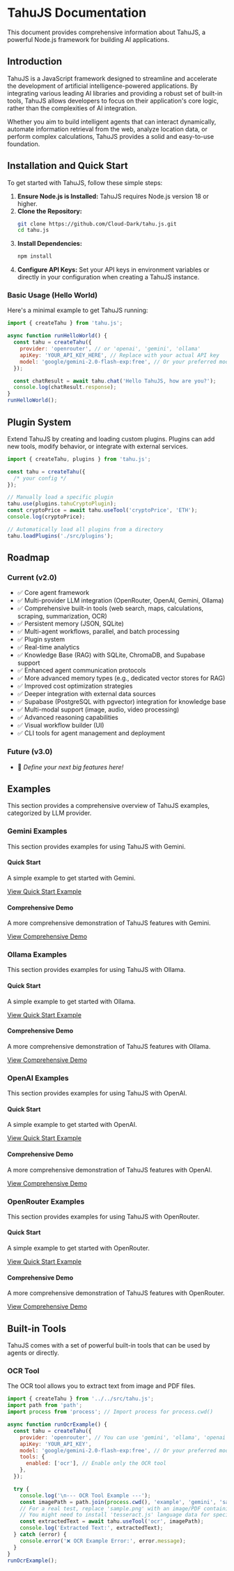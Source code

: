 # TahuJS Documentation

This document provides comprehensive information about TahuJS, a powerful Node.js framework for building AI applications.

## Introduction

TahuJS is a JavaScript framework designed to streamline and accelerate the development of artificial intelligence-powered applications. By integrating various leading AI libraries and providing a robust set of built-in tools, TahuJS allows developers to focus on their application's core logic, rather than the complexities of AI integration.

Whether you aim to build intelligent agents that can interact dynamically, automate information retrieval from the web, analyze location data, or perform complex calculations, TahuJS provides a solid and easy-to-use foundation.

## Installation and Quick Start

To get started with TahuJS, follow these simple steps:

1.  **Ensure Node.js is Installed:** TahuJS requires Node.js version 18 or higher.
2.  **Clone the Repository:**
    ```bash
    git clone https://github.com/Cloud-Dark/tahu.js.git
    cd tahu.js
    ```
3.  **Install Dependencies:**
    ```bash
    npm install
    ```
4.  **Configure API Keys:** Set your API keys in environment variables or directly in your configuration when creating a TahuJS instance.

### Basic Usage (Hello World)

Here's a minimal example to get TahuJS running:

```javascript
import { createTahu } from 'tahu.js';

async function runHelloWorld() {
  const tahu = createTahu({
    provider: 'openrouter', // or 'openai', 'gemini', 'ollama'
    apiKey: 'YOUR_API_KEY_HERE', // Replace with your actual API key
    model: 'google/gemini-2.0-flash-exp:free', // Or your preferred model
  });

  const chatResult = await tahu.chat('Hello TahuJS, how are you?');
  console.log(chatResult.response);
}
runHelloWorld();
```

## Plugin System

Extend TahuJS by creating and loading custom plugins. Plugins can add new tools, modify behavior, or integrate with external services.

```javascript
import { createTahu, plugins } from 'tahu.js';

const tahu = createTahu({
  /* your config */
});

// Manually load a specific plugin
tahu.use(plugins.tahuCryptoPlugin);
const cryptoPrice = await tahu.useTool('cryptoPrice', 'ETH');
console.log(cryptoPrice);

// Automatically load all plugins from a directory
tahu.loadPlugins('./src/plugins');
```

## Roadmap

### Current (v2.0)

- ✅ Core agent framework
- ✅ Multi-provider LLM integration (OpenRouter, OpenAI, Gemini, Ollama)
- ✅ Comprehensive built-in tools (web search, maps, calculations, scraping, summarization, OCR)
- ✅ Persistent memory (JSON, SQLite)
- ✅ Multi-agent workflows, parallel, and batch processing
- ✅ Plugin system
- ✅ Real-time analytics
- ✅ Knowledge Base (RAG) with SQLite, ChromaDB, and Supabase support
- ✅ Enhanced agent communication protocols
- ✅ More advanced memory types (e.g., dedicated vector stores for RAG)
- ✅ Improved cost optimization strategies
- ✅ Deeper integration with external data sources
- ✅ Supabase (PostgreSQL with pgvector) integration for knowledge base
- ✅ Multi-modal support (image, audio, video processing)
- ✅ Advanced reasoning capabilities
- ✅ Visual workflow builder (UI)
- ✅ CLI tools for agent management and deployment

### Future (v3.0)

- 🔄 _Define your next big features here!_

## Examples

This section provides a comprehensive overview of TahuJS examples, categorized by LLM provider.

### Gemini Examples

This section provides examples for using TahuJS with Gemini.

#### Quick Start

A simple example to get started with Gemini.

[View Quick Start Example](<../example/gemini/quick-start.js>)

#### Comprehensive Demo

A more comprehensive demonstration of TahuJS features with Gemini.

[View Comprehensive Demo](<../example/gemini/demo.js>)

### Ollama Examples

This section provides examples for using TahuJS with Ollama.

#### Quick Start

A simple example to get started with Ollama.

[View Quick Start Example](<../example/ollama/quick-start.js>)

#### Comprehensive Demo

A more comprehensive demonstration of TahuJS features with Ollama.

[View Comprehensive Demo](<../example/ollama/demo.js>)

### OpenAI Examples

This section provides examples for using TahuJS with OpenAI.

#### Quick Start

A simple example to get started with OpenAI.

[View Quick Start Example](<../example/openai/quick-start.js>)

#### Comprehensive Demo

A more comprehensive demonstration of TahuJS features with OpenAI.

[View Comprehensive Demo](<../example/openai/demo.js>)

### OpenRouter Examples

This section provides examples for using TahuJS with OpenRouter.

#### Quick Start

A simple example to get started with OpenRouter.

[View Quick Start Example](<../example/openrouter/quick-start.js>)

#### Comprehensive Demo

A more comprehensive demonstration of TahuJS features with OpenRouter.

[View Comprehensive Demo](<../example/openrouter/demo.js>)

## Built-in Tools

TahuJS comes with a set of powerful built-in tools that can be used by agents or directly.

### OCR Tool

The OCR tool allows you to extract text from image and PDF files.

```javascript
import { createTahu } from '../../src/tahu.js';
import path from 'path';
import process from 'process'; // Import process for process.cwd()

async function runOcrExample() {
  const tahu = createTahu({
    provider: 'openrouter', // You can use 'gemini', 'ollama', 'openai', or 'openrouter'
    apiKey: 'YOUR_API_KEY',
    model: 'google/gemini-2.0-flash-exp:free', // Or your preferred model for the chosen provider
    tools: {
      enabled: ['ocr'], // Enable only the OCR tool
    },
  });

  try {
    console.log('\n--- OCR Tool Example ---');
    const imagePath = path.join(process.cwd(), 'example', 'gemini', 'sample.png'); // Path to your image/PDF
    // For a real test, replace 'sample.png' with an image/PDF containing text.
    // You might need to install 'tesseract.js' language data for specific languages.
    const extractedText = await tahu.useTool('ocr', imagePath);
    console.log('Extracted Text:', extractedText);
  } catch (error) {
    console.error('❌ OCR Example Error:', error.message);
  }
}
runOcrExample();
```
